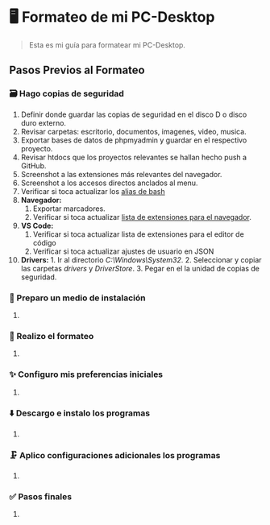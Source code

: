# 🖥️ Formateo de mi PC-Desktop

> Esta es mi guía para formatear mi PC-Desktop.

## Pasos Previos al Formateo

### 🗃️ Hago copias de seguridad

   1. Definir donde guardar las copias de seguridad en el disco D o disco duro externo.
   2. Revisar carpetas: escritorio, documentos, imagenes, video, musica.
   3. Exportar bases de datos de phpmyadmin y guardar en el respectivo proyecto.
   4. Revisar htdocs que los proyectos relevantes se hallan hecho push a GitHub.
   5. Screenshot a las extensiones más relevantes del navegador.
   6. Screenshot a los accesos directos anclados al menu.
   7. Verificar si toca actualizar los [alias de bash](../terminal/bash-aliases.md)
   8. **Navegador:**
      1. Exportar marcadores.
      2. Verificar si toca actualizar [lista de extensiones para el navegador](../browser/extensions.md).
   9. **VS Code:**
      1. Verificar si toca actualizar lista de extensiones para el editor de código
      2. Verificar si toca actualizar ajustes de usuario en JSON
   10. **Drivers:**
      1. Ir al directorio *C:\Windows\System32*.
      2. Seleccionar y copiar las carpetas *drivers* y *DriverStore*.
      3. Pegar en el la unidad de copias de seguridad.

### 📀 Preparo un medio de instalación

   1.

### 🚀 Realizo el formateo

   1.

### ✨ Configuro mis preferencias iniciales

  1.

### ⬇️ Descargo e instalo los programas

  1.

### 🗜️ Aplico configuraciones adicionales los programas

  1.

### ✅ Pasos finales

   1.
